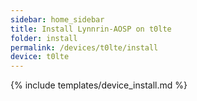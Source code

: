 ```yaml
---
sidebar: home_sidebar
title: Install Lynnrin-AOSP on t0lte
folder: install
permalink: /devices/t0lte/install
device: t0lte
---
```

{% include templates/device_install.md %}
